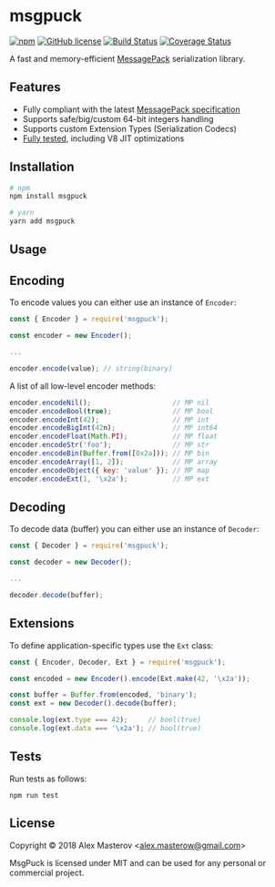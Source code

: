 # msgpuck

[![npm](https://img.shields.io/npm/v/msgpuck.svg)](https://www.npmjs.com/package/msgpuck)
[![GitHub license](https://img.shields.io/badge/license-MIT-blue.svg)](LICENSE)
[![Build Status](https://travis-ci.org/AlexMasterov/msgpuck.js.svg)](https://travis-ci.org/AlexMasterov/msgpuck.js)
[![Coverage Status](https://coveralls.io/repos/github/AlexMasterov/msgpuck.js/badge.svg?branch=master)](https://coveralls.io/github/AlexMasterov/msgpuck.js?branch=master)

A fast and memory-efficient [MessagePack](https://msgpack.org) serialization library.

## Features

- Fully compliant with the latest [MessagePack specification](https://github.com/msgpack/msgpack/blob/master/spec.md#messagepack-specification)
- Supports safe/big/custom 64-bit integers handling
- Supports custom Extension Types (Serialization Codecs)
- [Fully tested](https://travis-ci.org/AlexMasterov/msgpuck.js), including V8 JIT optimizations

## Installation

```sh
# npm
npm install msgpuck

# yarn
yarn add msgpuck
```

## Usage

## Encoding

To encode values you can either use an instance of `Encoder`:

```javascript
const { Encoder } = require('msgpuck');

const encoder = new Encoder();

...

encoder.encode(value); // string(binary)
```

A list of all low-level encoder methods:

```javascript
encoder.encodeNil();                    // MP nil
encoder.encodeBool(true);               // MP bool
encoder.encodeInt(42);                  // MP int
encoder.encodeBigInt(42n);              // MP int64
encoder.encodeFloat(Math.PI);           // MP float
encoder.encodeStr('foo');               // MP str
encoder.encodeBin(Buffer.from([0x2a])); // MP bin
encoder.encodeArray([1, 2]);            // MP array
encoder.encodeObject({ key: 'value' }); // MP map
encoder.encodeExt(1, '\x2a');           // MP ext
```

## Decoding

To decode data (buffer) you can either use an instance of `Decoder`:

```javascript
const { Decoder } = require('msgpuck');

const decoder = new Decoder();

...

decoder.decode(buffer);
```

## Extensions

To define application-specific types use the `Ext` class:

```javascript
const { Encoder, Decoder, Ext } = require('msgpuck');

const encoded = new Encoder().encode(Ext.make(42, '\x2a'));

const buffer = Buffer.from(encoded, 'binary');
const ext = new Decoder().decode(buffer);

console.log(ext.type === 42);     // bool(true)
console.log(ext.data === '\x2a'); // bool(true)
```

## Tests

Run tests as follows:

```
npm run test
```

## License

Copyright &#169; 2018 Alex Masterov &lt;alex.masterow@gmail.com&gt;

MsgPuck is licensed under MIT and can be used for any personal or commercial project.
